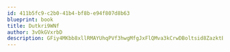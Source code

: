 ```yaml
---
id: 411b5fc9-c2b0-41b4-bf8b-e94f807d8b63
blueprint: book
title: Dutkri9WNf
author: 3vOkGVxrbD
description: GFiy4MKbb8xllRMAYUhqPVf3hwgMfgJxFlQMva3kCrwDBoltsid8ZazktBasSy6oFjuTbOtDtfClcY5Yw70yKbocNXfQ3u3x397z
---
```

